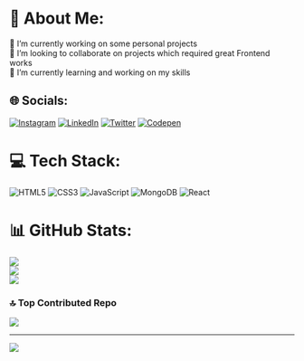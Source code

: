 # 💫 About Me:
🔭 I’m currently working on some personal projects<br>👯 I’m looking to collaborate on projects which required great Frontend works<br>🌱 I’m currently learning and working on my skills<br>


## 🌐 Socials:
[![Instagram](https://img.shields.io/badge/Instagram-%23E4405F.svg?logo=Instagram&logoColor=white)](https://instagram.com/__macad) [![LinkedIn](https://img.shields.io/badge/LinkedIn-%230077B5.svg?logo=linkedin&logoColor=white)](https://linkedin.com/in/ashish-khatri-01933128b) [![Twitter](https://img.shields.io/badge/Twitter-%231DA1F2.svg?logo=Twitter&logoColor=white)](https://twitter.com/_macad) [![Codepen](https://img.shields.io/badge/Codepen-000000?style=for-the-badge&logo=codepen&logoColor=white)](https://codepen.io/Macad) 

# 💻 Tech Stack:
![HTML5](https://img.shields.io/badge/html5-%23E34F26.svg?style=for-the-badge&logo=html5&logoColor=white) ![CSS3](https://img.shields.io/badge/css3-%231572B6.svg?style=for-the-badge&logo=css3&logoColor=white) ![JavaScript](https://img.shields.io/badge/javascript-%23323330.svg?style=for-the-badge&logo=javascript&logoColor=%23F7DF1E) ![MongoDB](https://img.shields.io/badge/MongoDB-%234ea94b.svg?style=for-the-badge&logo=mongodb&logoColor=white) ![React](https://img.shields.io/badge/react-%2320232a.svg?style=for-the-badge&logo=react&logoColor=%2361DAFB)
# 📊 GitHub Stats:
![](https://github-readme-stats.vercel.app/api?username=mac-ad&theme=dark&hide_border=false&include_all_commits=true&count_private=true)<br/>
![](https://github-readme-streak-stats.herokuapp.com/?user=mac-ad&theme=dark&hide_border=false)<br/>
![](https://github-readme-stats.vercel.app/api/top-langs/?username=mac-ad&theme=dark&hide_border=false&include_all_commits=true&count_private=true&layout=compact)

### 🔝 Top Contributed Repo
![](https://github-contributor-stats.vercel.app/api?username=mac-ad&limit=5&theme=dark&combine_all_yearly_contributions=true)

---
[![](https://visitcount.itsvg.in/api?id=mac-ad&icon=0&color=0)](https://visitcount.itsvg.in)

<!-- Proudly created with GPRM ( https://gprm.itsvg.in ) -->
